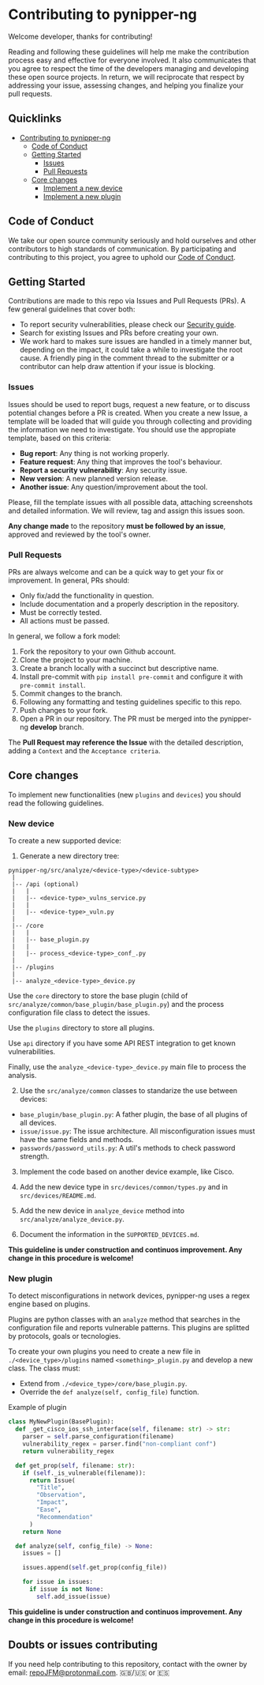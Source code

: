 # Contributing to pynipper-ng

Welcome developer, thanks for contributing!

Reading and following these guidelines will help me make the contribution process easy and effective for everyone involved. It also communicates that you agree to respect the time of the developers managing and developing these open source projects. In return, we will reciprocate that respect by addressing your issue, assessing changes, and helping you finalize your pull requests.

## Quicklinks

- [Contributing to pynipper-ng](#contributing-to-pynipper-ng)
  - [Code of Conduct](#code-of-conduct)
  - [Getting Started](#getting-started)
    - [Issues](#issues)
    - [Pull Requests](#pull-requests)
  - [Core changes](#core-changes)
    - [Implement a new device](#new-device)
    - [Implement a new plugin](#new-plugin)

## Code of Conduct

We take our open source community seriously and hold ourselves and other contributors to high standards of communication. By participating and contributing to this project, you agree to uphold our [Code of Conduct](https://github.com/syn-4ck/pynipper-ng/blob/master/CODE_OF_CONDUCT.md).

## Getting Started

Contributions are made to this repo via Issues and Pull Requests (PRs). A few general guidelines that cover both:

- To report security vulnerabilities, please check our [Security guide](https://github.com/syn-4ck/pynipper-ng/blob/master/SECURITY.md).
- Search for existing Issues and PRs before creating your own.
- We work hard to makes sure issues are handled in a timely manner but, depending on the impact, it could take a while to investigate the root cause. A friendly ping in the comment thread to the submitter or a contributor can help draw attention if your issue is blocking.

### Issues

Issues should be used to report bugs, request a new feature, or to discuss potential changes before a PR is created. When you create a new Issue, a template will be loaded that will guide you through collecting and providing the information we need to investigate. You should use the appropiate template, based on this criteria:

- **Bug report**: Any thing is not working properly.
- **Feature request**: Any thing that improves the tool's behaviour.
- **Report a security vulnerability**: Any security issue.
- **New version**: A new planned version release.
- **Another issue**: Any question/improvement about the tool.

Please, fill the template issues with all possible data, attaching screenshots and detailed information. We will review, tag and assign this issues soon.

**Any change made** to the repository **must be followed by an issue**, approved and reviewed by the tool's owner.

### Pull Requests

PRs are always welcome and can be a quick way to get your fix or improvement. In general, PRs should:

- Only fix/add the functionality in question.
- Include documentation and a properly description in the repository.
- Must be correctly tested.
- All actions must be passed.

In general, we follow a fork model:

1. Fork the repository to your own Github account.
2. Clone the project to your machine.
3. Create a branch locally with a succinct but descriptive name.
4. Install pre-commit with `pip install pre-commit` and configure it with `pre-commit install`.
5. Commit changes to the branch.
6. Following any formatting and testing guidelines specific to this repo.
7. Push changes to your fork.
8. Open a PR in our repository. The PR must be merged into the pynipper-ng **develop** branch.

The **Pull Request may reference the Issue** with the detailed description, adding a `Context` and the `Acceptance criteria`.

## Core changes

To implement new functionalities (new `plugins` and `devices`) you should read the following guidelines.

### New device

To create a new supported device:

1. Generate a new directory tree:

```
pynipper-ng/src/analyze/<device-type>/<device-subtype>
 |
 |-- /api (optional)
 |   |
 |   |-- <device-type>_vulns_service.py
 |   |
 |   |-- <device-type>_vuln.py
 |
 |-- /core
 |   |
 |   |-- base_plugin.py
 |   |
 |   |-- process_<device-type>_conf_.py
 |
 |-- /plugins
 |
 |-- analyze_<device-type>_device.py
```

Use the `core` directory to store the base plugin (child of `src/analyze/common/base_plugin/base_plugin.py`) and the process configuration file class to detect the issues.

Use the `plugins` directory to store all plugins.

Use `api` directory if you have some API REST integration to get known vulnerabilities.

Finally, use the `analyze_<device-type>_device.py` main file to process the analysis.

2. Use the `src/analyze/common` classes to standarize the use between devices:

- `base_plugin/base_plugin.py`: A father plugin, the base of all plugins of all devices.
- `issue/issue.py`: The issue architecture. All misconfiguration issues must have the same fields and methods.
- `passwords/password_utils.py`: A util's methods to check password strength.

3. Implement the code based on another device example, like Cisco.

4. Add the new device type in `src/devices/common/types.py` and in `src/devices/README.md`.

5. Add the new device in `analyze_device` method into `src/analyze/analyze_device.py`.

6. Document the information in the `SUPPORTED_DEVICES.md`.

__This guideline is under construction and continuos improvement. Any change in this procedure is welcome!__ 

### New plugin

To detect misconfigurations in network devices, pynipper-ng uses a regex engine based on plugins.

Plugins are python classes with an `analyze` method that searches in the configuration file and reports vulnerable patterns. This plugins are splitted by protocols, goals or tecnologies.

To create your own plugins you need to create a new file in `./<device_type>/plugins` named `<something>_plugin.py` and develop a new class. The class must:

* Extend from `./<device_type>/core/base_plugin.py`.
* Override the `def analyze(self, config_file)` function.

Example of plugin

```python
class MyNewPlugin(BasePlugin):
  def _get_cisco_ios_ssh_interface(self, filename: str) -> str:
    parser = self.parse_configuration(filename)
    vulnerability_regex = parser.find("non-compliant conf")
    return vulnerability_regex

  def get_prop(self, filename: str):
    if (self._is_vulnerable(filename)):
      return Issue(
        "Title",
        "Observation",
        "Impact",
        "Ease",
        "Recommendation"
      )
    return None

  def analyze(self, config_file) -> None:
    issues = []

    issues.append(self.get_prop(config_file))

    for issue in issues:
      if issue is not None:
        self.add_issue(issue)
```

__This guideline is under construction and continuos improvement. Any change in this procedure is welcome!__ 

## Doubts or issues contributing

If you need help contributing to this repository, contact with the owner by email: repoJFM@protonmail.com. 🇬🇧/🇺🇸 or 🇪🇸 
